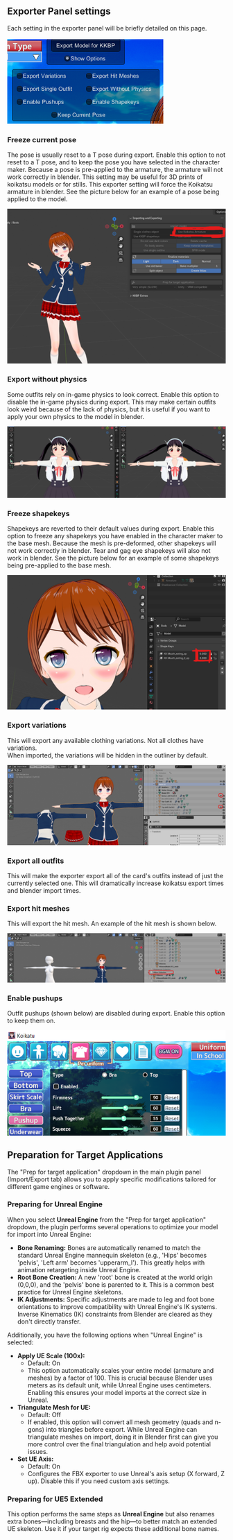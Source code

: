 ## Exporter Panel settings
Each setting in the exporter panel will be briefly detailed on this page.  

![ ](https://raw.githubusercontent.com/kkbpwiki/kkbpwiki.github.io/master/assets/images/exportpanel.png)

### Freeze current pose

The pose is usually reset to a T pose during export. Enable this option to not reset to a T pose, and to keep the pose you have selected in the character maker. Because a pose is pre-applied to the armature, the armature will not work correctly in blender. This setting may be useful for 3D prints of koikatsu models or for stills. This exporter setting will force the Koikatsu armature in blender. See the picture below for an example of a pose being applied to the model. 

![ ](https://raw.githubusercontent.com/kkbpwiki/kkbpwiki.github.io/master/assets/images/exporter4.png)

### Export without physics

Some outfits rely on in-game physics to look correct. Enable this option to disable the in-game physics during export. This may make certain outfits look weird because of the lack of physics, but it is useful if you want to apply your own physics to the model in blender.

![ ](https://raw.githubusercontent.com/kkbpwiki/kkbpwiki.github.io/master/assets/images/exporter2.1.png)

### Freeze shapekeys

Shapekeys are reverted to their default values during export. Enable this option to freeze any shapekeys you have enabled in the character maker to the base mesh. Because the mesh is pre-deformed, other shapekeys will not work correctly in blender. Tear and gag eye shapekeys will also not work in blender. See the picture below for an example of some shapekeys being pre-applied to the base mesh. 

![ ](https://raw.githubusercontent.com/kkbpwiki/kkbpwiki.github.io/master/assets/images/exporter3.png)

### Export variations

This will export any available clothing variations. Not all clothes have variations.  
When imported, the variations will be hidden in the outliner by default.

![ ](https://raw.githubusercontent.com/kkbpwiki/kkbpwiki.github.io/master/assets/images/exporter1.png)

### Export all outfits

This will make the exporter export all of the card's outfits instead of just the currently selected one. This will dramatically increase koikatsu export times and blender import times.

### Export hit meshes

This will export the hit mesh. An example of the hit mesh is shown below.

![ ](https://raw.githubusercontent.com/kkbpwiki/kkbpwiki.github.io/master/assets/images/exporter2.png)

### Enable pushups

Outfit pushups (shown below) are disabled during export. Enable this option to keep them on.

![ ](https://raw.githubusercontent.com/kkbpwiki/kkbpwiki.github.io/master/assets/images/exporter2.2.png)

## Preparation for Target Applications

The "Prep for target application" dropdown in the main plugin panel (Import/Export tab) allows you to apply specific modifications tailored for different game engines or software.

### Preparing for Unreal Engine

When you select **Unreal Engine** from the "Prep for target application" dropdown, the plugin performs several operations to optimize your model for import into Unreal Engine:

*   **Bone Renaming:** Bones are automatically renamed to match the standard Unreal Engine mannequin skeleton (e.g., 'Hips' becomes 'pelvis', 'Left arm' becomes 'upperarm_l'). This greatly helps with animation retargeting inside Unreal Engine.
*   **Root Bone Creation:** A new 'root' bone is created at the world origin (0,0,0), and the 'pelvis' bone is parented to it. This is a common best practice for Unreal Engine skeletons.
*   **IK Adjustments:** Specific adjustments are made to leg and foot bone orientations to improve compatibility with Unreal Engine's IK systems. Inverse Kinematics (IK) constraints from Blender are cleared as they don't directly transfer.

Additionally, you have the following options when "Unreal Engine" is selected:

*   **Apply UE Scale (100x):**
    *   Default: On
    *   This option automatically scales your entire model (armature and meshes) by a factor of 100. This is crucial because Blender uses meters as its default unit, while Unreal Engine uses centimeters. Enabling this ensures your model imports at the correct size in Unreal.
*   **Triangulate Mesh for UE:**
    *   Default: Off
    *   If enabled, this option will convert all mesh geometry (quads and n-gons) into triangles before export. While Unreal Engine can triangulate meshes on import, doing it in Blender first can give you more control over the final triangulation and help avoid potential issues.
*   **Set UE Axis:**
    *   Default: On
    *   Configures the FBX exporter to use Unreal's axis setup (X forward, Z up). Disable this if you need custom axis settings.

### Preparing for UE5 Extended

This option performs the same steps as **Unreal Engine** but also renames extra bones—including breasts and the hip—to better match an extended UE skeleton. Use it if your target rig expects these additional bone names.
